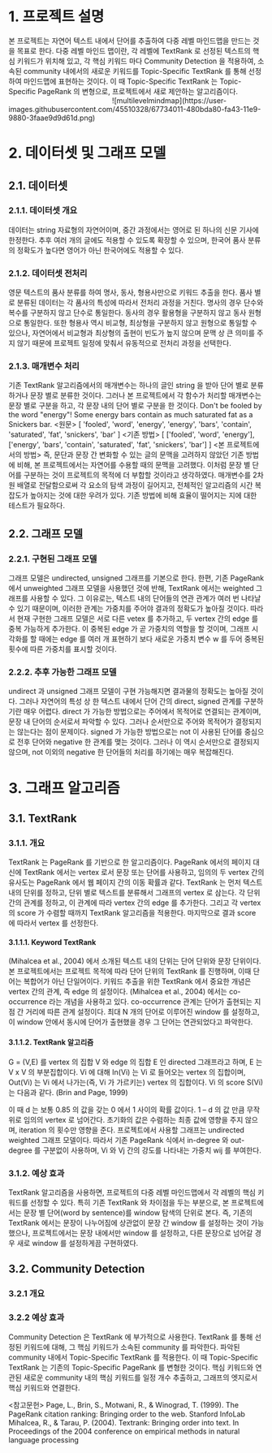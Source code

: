 <h1>1. 프로젝트 설명</h1>
본 프로젝트는 자연어 텍스트 내에서 단어를 추출하여 다중 레벨 마인드맵을 만드는 것을 목표로 한다. 다중 레벨 마인드 맵이란, 각 레벨에 TextRank 로 선정된 텍스트의 핵심 키워드가 위치해 있고, 각 핵심 키워드 마다 Community Detection 을 적용하여, 소속된 community 내에서의 새로운 키워드를 Topic-Specific TextRank 를 통해 선정하여 마인드맵에 표현하는 것이다. 이 때 Topic-Specific TextRank 는 Topic-Specific PageRank 의 변형으로, 프로젝트에서 새로 제안하는 알고리즘이다. 
<img width = 200>
![multilevelmindmap](https://user-images.githubusercontent.com/45510328/67734011-480bda80-fa43-11e9-9880-3faae9d9d61d.png)
</img>


<h1>2. 데이터셋 및 그래프 모델</h1>
<h2>2.1. 데이터셋</h2>
<h3>2.1.1. 데이터셋 개요</h3>
데이터는 string 자료형의 자연어이며, 중간 과정에서는 영어로 된 하나의 신문 기사에 한정한다. 추후 여러 개의 글에도 적용할 수 있도록 확장할 수 있으며, 한국어 품사 분류의 정확도가 높다면 영어가 아닌 한국어에도 적용할 수 있다.

<h3>2.1.2. 데이터셋 전처리</h3>
영문 텍스트의 품사 분류를 하여 명사, 동사, 형용사만으로 키워드 추출을 한다. 품사 별로 분류된 데이터는 각 품사의 특성에 따라서 전처리 과정을 거친다. 명사의 경우 단수와 복수를 구분하지 않고 단수로 통일한다. 동사의 경우 활용형을 구분하지 않고 동사 원형으로 통일한다. 또한 형용사 역시 비교형, 최상형을 구분하지 않고 원형으로 통일할 수 있으나, 자연어에서 비교형과 최상형의 출현이 빈도가 높지 않으며 문맥 상 큰 의미를 주지 않기 때문에 프로젝트 일정에 맞춰서 유동적으로 전처리 과정을 선택한다. 

<h3>2.1.3. 매개변수 처리</h3>
기존 TextRank 알고리즘에서의 매개변수는 하나의 글인 string 을 받아 단어 별로 분류하거나 문장 별로 분류한 것이다. 그러나 본 프로젝트에서 각 함수가 처리할 매개변수는 문장 별로 구분을 하고, 각 문장 내의 단어 별로 구분을 한 것이다. 
Don't be fooled by the word "energy"! Some energy bars contain as much saturated fat as a Snickers bar. <원문>
[ 'fooled', 'word', 'energy', 'energy', 'bars', 'contain', 'saturated', 'fat', 'snickers', 'bar' ] <기존 방법>
[ ['fooled', 'word', 'energy'], ['energy', 'bars', 'contain', 'saturated', 'fat', 'snickers', 'bar'] ] <본 프로젝트에서의 방법>
즉, 문단과 문장 간 변화할 수 있는 글의 문맥을 고려하지 않았던 기존 방법에 비해, 본 프로젝트에서는 자연어를 수용할 때의 문맥을 고려했다. 이처럼 문장 별 단어를 구분하는 것이 프로젝트의 목적에 더 부합할 것이라고 생각하였다. 
매개변수를 2차원 배열로 전달함으로써 각 요소의 탐색 과정이 길어지고, 전체적인 알고리즘의 시간 복잡도가 높아지는 것에 대한 우려가 있다. 기존 방법에 비해 효율이 떨어지는 지에 대한 테스트가 필요하다.

<h2>2.2. 그래프 모델</h2>
<h3>2.2.1. 구현된 그래프 모델</h3>

그래프 모델은 undirected, unsigned 그래프를 기본으로 한다. 한편, 기존 PageRank 에서 unweighted 그래프 모델을 사용했던 것에 반해, TextRank 에서는 weighted 그래프를 사용할 수 있다. 그 이유로는, 텍스트 내의 단어들의 연관 관계가 여러 번 나타날 수 있기 때문이며, 이러한 관계는 가중치를 주어야 결과의 정확도가 높아질 것이다. 따라서 현재 구현한 그래프 모델은 서로 다른 vetex 를 추가하고, 두 vertex 간의 edge 를 중복 가능하게 추가한다. 이 중복된 edge 가 곧 가중치의 역할을 할 것이며, 그래프 시각화를 할 때에는 edge 를 여러 개 표현하기 보다 새로운 가중치 변수 w 를 두어 중복된 횟수에 따른 가중치를 표시할 것이다.

<h3>2.2.2. 추후 가능한 그래프 모델</h3>
undirect 과 unsigned 그래프 모델이 구현 가능해지면 결과물의 정확도는 높아질 것이다. 그러나 자연어의 특성 상 한 텍스트 내에서 단어 간의 direct, signed 관계를 구분하기란 매우 어렵다. direct 가 가능한 방법으로는 주어에서 목적어로 연결되는 관계이며, 문장 내 단어의 순서로서 파악할 수 있다. 그러나 순서만으로 주어와 목적어가 결정되지는 않는다는 점이 문제이다. signed 가 가능한 방법으로는 not 이 사용된 단어를 중심으로 전후 단어와 negative 한 관계를 맺는 것이다. 그러나 이 역시 순서만으로 결정되지 않으며, not 이외의 negative 한 단어들의 처리를 하기에는 매우 복잡해진다.

<h1>3. 그래프 알고리즘</h1>
<h2>3.1. TextRank</h2>
<h3>3.1.1. 개요</h3>
TextRank 는 PageRank 를 기반으로 한 알고리즘이다. PageRank 에서의 페이지 대신에 TextRank 에서는 vertex 로서 문장 또는 단어를 사용하고, 임의의 두 vertex 간의 유사도는 PageRank 에서 웹 페이지 간의 이동 확률과 같다. 
TextRank 는 먼저 텍스트 내의 단위를 정하고, 단위 별로 텍스트를 분류해서 그래프의 vertex 로 삼는다. 각 단위 간의 관계를 정하고, 이 관계에 따라 vertex 간의 edge 를 추가한다. 그리고 각 vertex 의 score 가 수렴할 때까지 TextRank 알고리즘을 적용한다. 마지막으로 결과 score 에 따라서 vertex 를 선정한다.

<h4>3.1.1.1. Keyword TextRank</h4>
(Mihalcea et al., 2004) 에서 소개된 텍스트 내의 단위는 단어 단위와 문장 단위이다. 본 프로젝트에서는 프로젝트 목적에 따라 단어 단위의 TextRank 를 진행하며, 이때 단어는 복합어가 아닌 단일어이다. 
키워드 추출을 위한 TextRank 에서 중요한 개념은 vertex 간의 관계, 즉 edge 의 설정이다. (Mihalcea et al., 2004) 에서는 co-occurrence 라는 개념을 사용하고 있다. co-occurrence 관계는 단어가 출현되는 지점 간 거리에 따른 관계 설정이다. 최대 N 개의 단어로 이루어진 window 를 설정하고, 이 window 안에서 동시에 단어가 출현했을 경우 그 단어는 연관되었다고 파악한다.

<h4>3.1.1.2. TextRank 알고리즘</h4>
G = (V,E) 를 vertex 의 집합 V 와 edge 의 집합 E 인 directed 그래프라고 하며, E 는 V x V 의 부분집합이다. Vi 에 대해 In(Vi) 는 Vi 로 들어오는 vertex 의 집합이며, Out(Vi) 는 Vi 에서 나가는(즉, Vi 가 가르키는) vertex 의 집합이다. Vi 의 score S(Vi) 는 다음과 같다. (Brin and Page, 1999)
 
이 때 d 는 보통 0.85 의 값을 갖는 0 에서 1 사이의 확률 값이다. 1 – d 의 값 만큼 무작위로 임의의 vertex 로 넘어간다. 초기화의 값은 수렴하는 최종 값에 영향을 주지 않으며, iteration 의 횟수만 영향을 준다.
프로젝트에서 사용할 그래프는 undirected weighted 그래프 모델이다. 따라서 기존 PageRank 식에서 in-degree 와 out-degree 를 구분없이 사용하며, Vi 와 Vj 간의 강도를 나타내는 가중치 wij 를 부여한다.
 

<h3>3.1.2. 예상 효과</h3>
TextRank 알고리즘을 사용하면, 프로젝트의 다중 레벨 마인드맵에서 각 레벨의 핵심 키워드를 선정할 수 있다. 특히 기존 TextRank 와 차이점을 두는 부분으로, 본 프로젝트에서는 문장 별 단어(word by sentence)를 window 탐색의 단위로 본다. 즉, 기존의 TextRank 에서는 문장이 나누어짐에 상관없이 문장 간 window 를 설정하는 것이 가능했으나, 프로젝트에서는 문장 내에서만 window 를 설정하고, 다른 문장으로 넘어갈 경우 새로 window 를 설정하게끔 구현하였다.

<h2>3.2. Community Detection</h2>
<h3>3.2.1 개요</h3>

<h3>3.2.2 예상 효과</h3>
Community Detection 은 TextRank 에 부가적으로 사용한다. TextRank 를 통해 선정된 키워드에 대해, 그 핵심 키워드가 소속된 community 를 파악한다. 파악된 community 내에서 Topic-Specific TextRank 를 적용한다. 이 때 Topic-Specific TextRank 는 기존의 Topic-Specific PageRank 를 변형한 것이다. 핵심 키워드와 연관된 새로운 community 내의 핵심 키워드를 일정 개수 추출하고, 그래프의 엣지로서 핵심 키워드와 연결한다. 

<참고문헌>
Page, L., Brin, S., Motwani, R., & Winograd, T. (1999). The PageRank citation ranking: Bringing order to the web. Stanford InfoLab
Mihalcea, R., & Tarau, P. (2004). Textrank: Bringing order into text. In Proceedings of the 2004 conference on empirical methods in natural language processing
